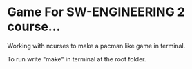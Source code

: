 # Game For SW-ENGINEERING 2 course...
Working with ncurses to make a pacman like game in terminal.

To run write "make" in terminal at the root folder.
